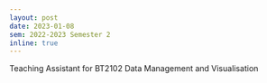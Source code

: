 ```yaml
---
layout: post
date: 2023-01-08
sem: 2022-2023 Semester 2
inline: true
---
```


Teaching Assistant for BT2102 Data Management and Visualisation